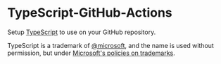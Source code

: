 # TypeScript-GitHub-Actions
Setup [TypeScript](https://typescriptlang.org) to use on your GitHub repository.

TypeScript is a trademark of [@microsoft](https://github.com/microsoft), and the name is used without permission, but under [Microsoft's policies on trademarks](https://www.microsoft.com/en-us/legal/intellectualproperty/trademarks).
